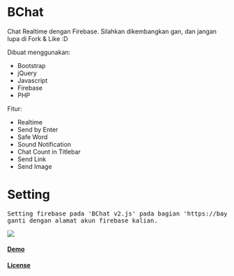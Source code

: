 # BChat
Chat Realtime dengan Firebase. Silahkan dikembangkan gan, dan jangan lupa di Fork & Like :D

Dibuat menggunakan:
- Bootstrap
- jQuery
- Javascript
- Firebase
- PHP

Fitur:
- Realtime
- Send by Enter
- Safe Word
- Sound Notification
- Chat Count in Titlebar
- Send Link
- Send Image

<h1>Setting</h1>

<pre>
Setting firebase pada 'BChat v2.js' pada bagian 'https://baychat-548c8.firebaseio.com/' 
ganti dengan alamat akun firebase kalian.
</pre>



<img src="https://s10.postimg.org/4ru1q9i55/BChat.jpg">




<a href="http://chat.bayyu.me" target="_blank"><h4>Demo</h4></a>


<a href="https://github.com/MuhBayu/BChat/blob/master/LICENSE"><h4>License</h4></a>
